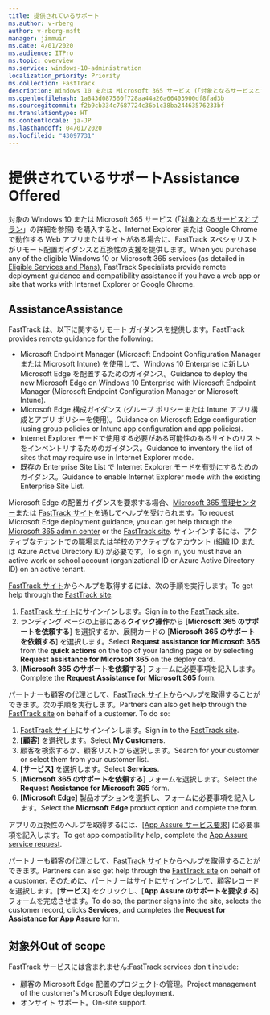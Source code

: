 ```yaml
---
title: 提供されているサポート
ms.author: v-rberg
author: v-rberg-msft
manager: jimmuir
ms.date: 4/01/2020
ms.audience: ITPro
ms.topic: overview
ms.service: windows-10-administration
localization_priority: Priority
ms.collection: FastTrack
description: Windows 10 または Microsoft 365 サービス (「対象となるサービスとプラン」の詳細を参照) を購入すると、Internet Explorer または Google Chrome で動作する Web アプリまたはサイトがある場合に、FastTrack スペシャリストがリモート配置ガイダンスと互換性の支援を提供します。
ms.openlocfilehash: 1a843d087560f728aa44a26a66403900df8fad3b
ms.sourcegitcommit: f2b9cb334c7687724c36b1c38ba24463576233bf
ms.translationtype: HT
ms.contentlocale: ja-JP
ms.lasthandoff: 04/01/2020
ms.locfileid: "43097731"
---
```

# <a name="assistance-offered"></a><span data-ttu-id="1b6cb-103">提供されているサポート</span><span class="sxs-lookup"><span data-stu-id="1b6cb-103">Assistance Offered</span></span>

<span data-ttu-id="1b6cb-104">対象の Windows 10 または Microsoft 365 サービス (「[対象となるサービスとプラン](M365-eligible-services-and-plans.md)」の詳細を参照) を購入すると、Internet Explorer または Google Chrome で動作する Web アプリまたはサイトがある場合に、FastTrack スペシャリストがリモート配置ガイダンスと互換性の支援を提供します。</span><span class="sxs-lookup"><span data-stu-id="1b6cb-104">When you purchase any of the eligible Windows 10 or Microsoft 365 services (as detailed in [Eligible Services and Plans](M365-eligible-services-and-plans.md)), FastTrack Specialists provide remote deployment guidance and compatibility assistance if you have a web app or site that works with Internet Explorer or Google Chrome.</span></span> 

## <a name="assistance"></a><span data-ttu-id="1b6cb-105">Assistance</span><span class="sxs-lookup"><span data-stu-id="1b6cb-105">Assistance</span></span>

<span data-ttu-id="1b6cb-106">FastTrack は、以下に関するリモート ガイダンスを提供します。</span><span class="sxs-lookup"><span data-stu-id="1b6cb-106">FastTrack provides remote guidance for the following:</span></span>
- <span data-ttu-id="1b6cb-107">Microsoft Endpoint Manager (Microsoft Endpoint Configuration Manager または Microsoft Intune) を使用して、Windows 10 Enterprise に新しい Microsoft Edge を配置するためのガイダンス。</span><span class="sxs-lookup"><span data-stu-id="1b6cb-107">Guidance to deploy the new Microsoft Edge on Windows 10 Enterprise with Microsoft Endpoint Manager (Microsoft Endpoint Configuration Manager or Microsoft Intune).</span></span>
- <span data-ttu-id="1b6cb-108">Microsoft Edge 構成ガイダンス (グループ ポリシーまたは Intune アプリ構成とアプリ ポリシーを使用)。</span><span class="sxs-lookup"><span data-stu-id="1b6cb-108">Guidance on Microsoft Edge configuration (using group policies or Intune app configuration and app policies).</span></span>
- <span data-ttu-id="1b6cb-109">Internet Explorer モードで使用する必要がある可能性のあるサイトのリストをインベントリするためのガイダンス。</span><span class="sxs-lookup"><span data-stu-id="1b6cb-109">Guidance to inventory the list of sites that may require use in Internet Explorer mode.</span></span>
- <span data-ttu-id="1b6cb-110">既存の Enterprise Site List で Internet Explorer モードを有効にするためのガイダンス。</span><span class="sxs-lookup"><span data-stu-id="1b6cb-110">Guidance to enable Internet Explorer mode with the existing Enterprise Site List.</span></span>

<span data-ttu-id="1b6cb-111">Microsoft Edge の配置ガイダンスを要求する場合、[Microsoft 365 管理センター](https://go.microsoft.com/fwlink/?linkid=2032704)または [FastTrack サイト](https://go.microsoft.com/fwlink/?linkid=780698)を通してヘルプを受けられます。</span><span class="sxs-lookup"><span data-stu-id="1b6cb-111">To request Microsoft Edge deployment guidance, you can get help through the [Microsoft 365 admin center](https://go.microsoft.com/fwlink/?linkid=2032704) or the [FastTrack site](https://go.microsoft.com/fwlink/?linkid=780698).</span></span> <span data-ttu-id="1b6cb-112">サインインするには、アクティブなテナントでの職場または学校のアクティブなアカウント (組織 ID または Azure Active Directory ID) が必要です。</span><span class="sxs-lookup"><span data-stu-id="1b6cb-112">To sign in, you must have an active work or school account (organizational ID or Azure Active Directory ID) on an active tenant.</span></span> 

<span data-ttu-id="1b6cb-113">[FastTrack サイト](https://go.microsoft.com/fwlink/?linkid=780698)からヘルプを取得するには、次の手順を実行します。</span><span class="sxs-lookup"><span data-stu-id="1b6cb-113">To get help through the [FastTrack site](https://go.microsoft.com/fwlink/?linkid=780698):</span></span> 
1.    <span data-ttu-id="1b6cb-114">[FastTrack サイト](https://go.microsoft.com/fwlink/?linkid=780698)にサインインします。</span><span class="sxs-lookup"><span data-stu-id="1b6cb-114">Sign in to the [FastTrack site](https://go.microsoft.com/fwlink/?linkid=780698).</span></span> 
2.    <span data-ttu-id="1b6cb-115">ランディング ページの上部にある**クイック操作**から [**Microsoft 365 のサポートを依頼する**] を選択するか、展開カードの [**Microsoft 365 のサポートを依頼する**] を選択します。</span><span class="sxs-lookup"><span data-stu-id="1b6cb-115">Select **Request assistance for Microsoft 365** from the **quick actions** on the top of your landing page or by selecting **Request assistance for Microsoft 365** on the deploy card.</span></span>
3.    <span data-ttu-id="1b6cb-116">[**Microsoft 365 のサポートを依頼する**] フォームに必要事項を記入します。</span><span class="sxs-lookup"><span data-stu-id="1b6cb-116">Complete the **Request Assistance for Microsoft 365** form.</span></span>
  
<span data-ttu-id="1b6cb-p102">パートナーも顧客の代理として、[FastTrack サイト](https://go.microsoft.com/fwlink/?linkid=780698)からヘルプを取得することができます。次の手順を実行します。</span><span class="sxs-lookup"><span data-stu-id="1b6cb-p102">Partners can also get help through the [FastTrack site](https://go.microsoft.com/fwlink/?linkid=780698) on behalf of a customer. To do so:</span></span>
1.    <span data-ttu-id="1b6cb-119">[FastTrack サイト](https://go.microsoft.com/fwlink/?linkid=780698)にサインインします。</span><span class="sxs-lookup"><span data-stu-id="1b6cb-119">Sign in to the [FastTrack site](https://go.microsoft.com/fwlink/?linkid=780698).</span></span> 
2.    <span data-ttu-id="1b6cb-120">**[顧客]** を選択します。</span><span class="sxs-lookup"><span data-stu-id="1b6cb-120">Select **My Customers**.</span></span>
3.    <span data-ttu-id="1b6cb-121">顧客を検索するか、顧客リストから選択します。</span><span class="sxs-lookup"><span data-stu-id="1b6cb-121">Search for your customer or select them from your customer list.</span></span>
4.    <span data-ttu-id="1b6cb-122">**[サービス]** を選択します。</span><span class="sxs-lookup"><span data-stu-id="1b6cb-122">Select **Services**.</span></span>
5.    <span data-ttu-id="1b6cb-123">[**Microsoft 365 のサポートを依頼する**] フォームを選択します。</span><span class="sxs-lookup"><span data-stu-id="1b6cb-123">Select the **Request Assistance for Microsoft 365** form.</span></span>
6.    <span data-ttu-id="1b6cb-124">**[Microsoft Edge]** 製品オプションを選択し、フォームに必要事項を記入します。</span><span class="sxs-lookup"><span data-stu-id="1b6cb-124">Select the **Microsoft Edge** product option and complete the form.</span></span>
 
<span data-ttu-id="1b6cb-125">アプリの互換性のヘルプを取得するには、[[App Assure サービス要求]](https://go.microsoft.com/fwlink/?linkid=2022721) に必要事項を記入します。</span><span class="sxs-lookup"><span data-stu-id="1b6cb-125">To get app compatibility help, complete the [App Assure service request](https://go.microsoft.com/fwlink/?linkid=2022721).</span></span>

<span data-ttu-id="1b6cb-126">パートナーも顧客の代理として、[FastTrack サイト](https://go.microsoft.com/fwlink/?linkid=780698)からヘルプを取得することができます。</span><span class="sxs-lookup"><span data-stu-id="1b6cb-126">Partners can also get help through the [FastTrack site](https://go.microsoft.com/fwlink/?linkid=780698) on behalf of a customer.</span></span> <span data-ttu-id="1b6cb-127">そのために、パートナーはサイトにサインインして、顧客レコードを選択します。[**サービス**] をクリックし、[**App Assure のサポートを要求する**] フォームを完成させます。</span><span class="sxs-lookup"><span data-stu-id="1b6cb-127">To do so, the partner signs into the site, selects the customer record, clicks **Services**, and completes the **Request for Assistance for App Assure** form.</span></span>

## <a name="out-of-scope"></a><span data-ttu-id="1b6cb-128">対象外</span><span class="sxs-lookup"><span data-stu-id="1b6cb-128">Out of scope</span></span>

<span data-ttu-id="1b6cb-129">FastTrack サービスには含まれません:</span><span class="sxs-lookup"><span data-stu-id="1b6cb-129">FastTrack services don't include:</span></span>
- <span data-ttu-id="1b6cb-130">顧客の Microsoft Edge 配置のプロジェクトの管理。</span><span class="sxs-lookup"><span data-stu-id="1b6cb-130">Project management of the customer's Microsoft Edge deployment.</span></span>
- <span data-ttu-id="1b6cb-131">オンサイト サポート。</span><span class="sxs-lookup"><span data-stu-id="1b6cb-131">On-site support.</span></span>

